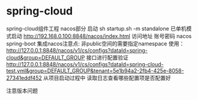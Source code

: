 # spring-cloud
spring-cloud组件工程
nacos部分
启动 sh startup.sh -m standalone 已单机模式启动
http://192.168.0.100:8848/nacos/index.html 访问地址
账号密码 nacos
spring-boot 集成nacos注意点: 非public空间的需要指定namespace
使用：http://127.0.0.1:8848/nacos/v1/cs/configs?dataId=spring-cloud&group=DEFAULT_GROUP 接口进行配置验证
http://127.0.0.1:8848/nacos/v1/cs/configs?dataId=spring-cloud-test.yml&group=DEFAULT_GROUP&tenant=5e1b94a2-2fb4-425e-8058-27341eddf452
从项目启动过程中 读取日志查看哪些配置项是否配置好

注意版本问题
